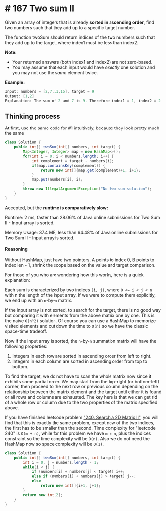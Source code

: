 # # 167 Two sum II

Given an array of integers that is already **sorted in ascending order**, find two numbers such that they add up to a specific target number.

The function twoSum should return indices of the two numbers such  that they add up to the target, where index1 must be less than index2.

**Note:**

- Your returned answers (both index1 and index2) are not zero-based.
- You may assume that each input would have *exactly* one solution and you may not use the *same* element twice.

**Example:**

```java
Input: numbers = [2,7,11,15], target = 9
Output: [1,2]
Explanation: The sum of 2 and 7 is 9. Therefore index1 = 1, index2 = 2.
```



## Thinking process

At first, use the same code for #1 intuitively, because they look pretty much the same

```java
class Solution {
    public int[] twoSum(int[] numbers, int target) {
        Map<Integer, Integer> map = new HashMap<>();
        for(int i = 0; i < numbers.length; i++) {
            int complement = target - numbers[i];
            if(map.containsKey(complement)) {
                return new int[]{map.get(complement)+1, i+1};
            }
            map.put(numbers[i], i);
        }
        throw new IllegalArgumentException("No two sum solution");
    }
}
```

Accepted, but the **runtime is comparatively slow:**

Runtime: 2 ms, faster than 28.06% of Java online submissions for Two Sum II - Input array is sorted.

Memory Usage: 37.4 MB, less than 64.48% of Java online submissions for Two Sum II - Input array is sorted.



#### Reasoning

Without HashMap, just have two pointers, A points to index 0, B points to index len - 1, shrink the scope based on the value and target comparison.

For those of you who are wondering how this works, here is a quick explanation:

 

Each sum is characterized by two indices `(i, j)`, where `0 <= i < j < n` with n the length of the input array. If we were to compute them explicitly, we end up with an `n`-by-`n` matrix.

 

If the input array is not sorted, to search for the target, there  is no good way but comparing it with elements from the above matrix one  by one. This is the naive `O(n^2)` solution. Of course you can use a HashMap to memorize visited elements and cut down the time to `O(n)` so we have the classic space-time tradeoff.

 

Now if the input array is sorted, the `n`-by-`n` summation matrix will have the following properties:

 

1. Integers in each row are sorted in ascending order from left to right.
2. Integers in each column are sorted in ascending order from top to bottom.



To find the target, we do not have to scan the whole matrix  now since it exhibits some partial order. We may start from the  top-right (or bottom-left) corner, then proceed to the next row or  previous column depending on the relationship between the matrix element  and the target until either it is found or all rows and columns are  exhausted. The key here is that we can get rid of a whole row or column  due to the two properties of the matrix specified above.



If you have finished leetcode problem ["240. Search a 2D Matrix II"](https://leetcode.com/problems/search-a-2d-matrix-ii/),  you will find that this is exactly the same problem, except now of the  two indices, the first has to be smaller than the second. Time  complexity for "leetcode 240" is `O(m + n)`, while for this problem we have `m = n`, plus the indices constraint so the time complexity will be `O(n)`. Also we do not need the HashMap now so space complexity will be `O(1)`.



```java
class Solution {
    public int[] twoSum(int[] numbers, int target) {
        int i = 0, j = numbers.length - 1;
        while(i < j) {
            if (numbers[i] + numbers[j] < target) i++;
            else if (numbers[i] + numbers[j] > target) j--;
            else
                return new int[]{i+1, j+1};
        }
        return new int[2];
    }
}
```







 

